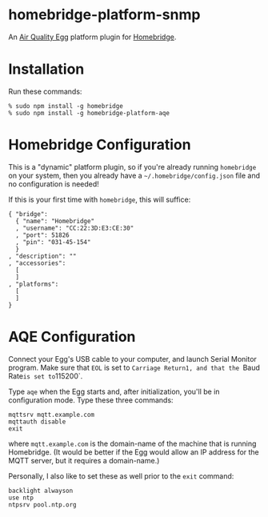 # homebridge-platform-snmp
An [Air Quality Egg](http://airqualityegg.com/) platform plugin for [Homebridge](https://github.com/nfarina/homebridge).

# Installation
Run these commands:

    % sudo npm install -g homebridge
    % sudo npm install -g homebridge-platform-aqe

# Homebridge Configuration
This is a "dynamic" platform plugin,
so if you're already running `homebridge` on your system,
then you already have a `~/.homebridge/config.json` file and no configuration is needed!

If this is your first time with `homebridge`,
this will suffice:

    { "bridge":
      { "name": "Homebridge"
      , "username": "CC:22:3D:E3:CE:30"
      , "port": 51826
      , "pin": "031-45-154"
      }
    , "description": ""
    , "accessories":
      [
      ]
    , "platforms":
      [
      ]
    }

# AQE Configuration
Connect your Egg's USB cable to your computer,
and launch Serial Monitor program.
Make sure that `EOL` is set to `Carriage Return1,
and that the `Baud Rate` is set to `115200`.

Type `aqe` when the Egg starts and,
after initialization,
you'll be in configuration mode.
Type these three commands:

    mqttsrv mqtt.example.com
    mqttauth disable
    exit

where `mqtt.example.com` is the domain-name of the machine that is running Homebridge.
(It would be better if the Egg would allow an IP address for the MQTT server,
but it requires a domain-name.)

Personally,
I also like to set these as well prior to the `exit` command:

    backlight alwayson
    use ntp
    ntpsrv pool.ntp.org
